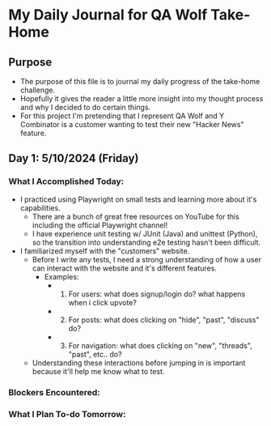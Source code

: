 # My Daily Journal for QA Wolf Take-Home

## Purpose
- The purpose of this file is to journal my daily progress of the take-home challenge.
- Hopefully it gives the reader a little more insight into my thought process and why I decided to do certain things.
- For this project I'm pretending that I represent QA Wolf and Y Combinator is a customer wanting to test their new "Hacker News" feature.

## Day 1: 5/10/2024 (Friday)
### What I Accomplished Today:
  - I practiced using Playwright on small tests and learning more about it's capabilities.
    - There are a bunch of great free resources on YouTube for this including the official Playwright channel!
    - I have experience unit testing w/ JUnit (Java) and unittest (Python), so the transition into understanding e2e testing hasn't been difficult.
  - I familiarized myself with the "customers" website.
    - Before I write any tests, I need a strong understanding of how a user can interact with the website and it's different features.
      - Examples:
        - 1) For users: what does signup/login do? what happens when i click upvote?
        - 2) For posts: what does clicking on "hide", "past", "discuss" do?
        - 3) For navigation: what does clicking on "new", "threads", "past", etc.. do?
    - Understanding these interactions before jumping in is important because it'll help me know what to test.
### Blockers Encountered:
### What I Plan To-do Tomorrow:
